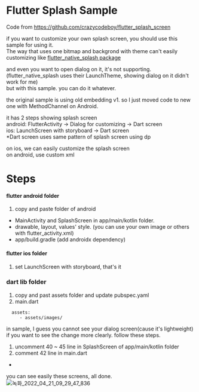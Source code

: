 # Flutter Splash Sample
Code from https://github.com/crazycodeboy/flutter_splash_screen

if you want to customize your own splash screen, you should use this sample for using it.  
The way that uses one bitmap and backgrond with theme can't easily customizing like [flutter_native_splash package](https://pub.dev/packages/flutter_native_splash)

and even you want to open dialog on it, it's not supporting.  
(flutter_native_splash uses their LaunchTheme, showing dialog on it didn't work for me)  
but with this sample. you can do it whatever.

the original sample is using old embedding v1. so I just moved code to new one with MethodChannel on Android.

it has 2 steps showing splash screen  
android: FlutterActivity -> Dialog for customizing -> Dart screen  
ios: LaunchScreen with storyboard -> Dart screen  
*Dart screen uses same pattern of splash screen using dp

on ios, we can easily customize the splash screen  
on android, use custom xml

# Steps
#### flutter android folder
1. copy and paste folder of android
- MainActivity and SplashScreen in app/main/kotlin folder.
- drawable, layout, values' style. (you can use your own image or others with flutter_activity.xml)
- app/build.gradle (add androidx dependency)

#### flutter ios folder
1. set LaunchScreen with storyboard, that's it

### dart lib folder
1. copy and past assets folder and update pubspec.yaml
2. main.dart
```
  assets:
     - assets/images/
```

in sample, I guess you cannot see your dialog screen(cause it's lightweight)  
if you want to see the change more clearly. follow these steps.
1. uncomment 40 ~ 45 line in SplashScreen of app/main/kotlin folder
2. comment 42 line in main.dart
*
you can see easily these screens, all done.
![녹화_2022_04_21_09_29_47_836](https://user-images.githubusercontent.com/49779139/164346200-a919d074-8116-418d-ab95-2cee441f4621.gif)
